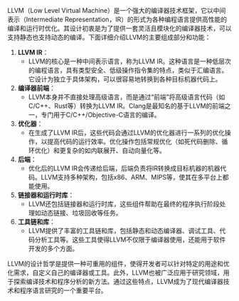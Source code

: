 LLVM（Low Level Virtual Machine）是一个强大的编译器技术框架，它以中间表示（Intermediate Representation，IR）的形式为各种编程语言提供高性能的编译和运行时优化。其设计初衷是为了提供一套灵活且模块化的编译器技术，可以支持静态也支持动态的编译。下面详细介绍LLVM的主要组成部分和功能：

1. **LLVM IR**：
   - LLVM的核心是一种中间表示语言，称为LLVM IR。这种语言是一种低层次的编程语言，具有类型安全、低级操作指令集的特点，类似于汇编语言。它设计为独立于具体架构，可以很容易地转换到各种目标机器代码上。
2. **编译器前端**：
   - LLVM本身并不直接处理高级语言，而是通过“前端”将高级语言代码（如C/C++、Rust等）转换为LLVM IR。Clang是最知名的基于LLVM的前端之一，专门用于C/C++/Objective-C语言的编译。
3. **优化器**：
   - 在生成了LLVM IR后，这些代码会通过LLVM的优化器进行一系列的优化操作，以提高代码的运行效率。优化操作包括常规优化（如死代码删除、循环优化）和更复杂的如内联展开、自动向量化等。
4. **后端**：
   - 优化后的LLVM IR会传递给后端，后端负责将IR转换成目标机器的机器代码。LLVM支持多种架构，包括x86、ARM、MIPS等，使其在多平台上都能使用。
5. **链接器和运行时库**：
   - LLVM还包括链接器和运行时库，这些组件帮助在最终的程序执行阶段处理如动态链接、垃圾回收等任务。
6. **工具链和库**：
   - LLVM提供了丰富的工具链和库，包括静态和动态编译器、调试工具、代码分析工具等。这些工具使得LLVM不仅限于编译器使用，还能用于软件开发的多个方面。

LLVM的设计哲学是提供一种可重用的组件，使得开发者可以针对特定的用途和优化需求，自定义自己的编译器或工具。此外，LLVM也被广泛应用于研究领域，用于探索编译技术和程序分析的新方法。通过这些特点，LLVM成为了现代编译器技术和程序语言研究的一个重要平台。